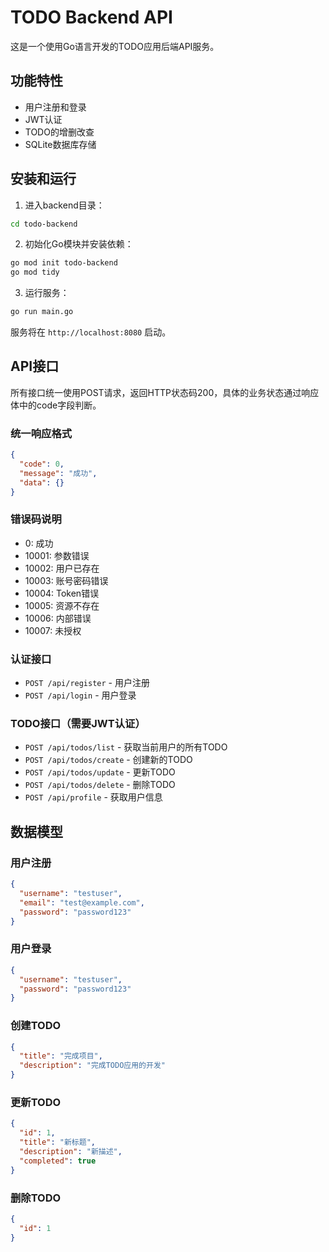 # TODO Backend API

这是一个使用Go语言开发的TODO应用后端API服务。

## 功能特性

- 用户注册和登录
- JWT认证
- TODO的增删改查
- SQLite数据库存储

## 安装和运行

1. 进入backend目录：
```bash
cd todo-backend
```

2. 初始化Go模块并安装依赖：
```bash
go mod init todo-backend
go mod tidy
```

3. 运行服务：
```bash
go run main.go
```

服务将在 `http://localhost:8080` 启动。

## API接口

所有接口统一使用POST请求，返回HTTP状态码200，具体的业务状态通过响应体中的code字段判断。

### 统一响应格式
```json
{
  "code": 0,
  "message": "成功",
  "data": {}
}
```

### 错误码说明
- 0: 成功
- 10001: 参数错误
- 10002: 用户已存在
- 10003: 账号密码错误
- 10004: Token错误
- 10005: 资源不存在
- 10006: 内部错误
- 10007: 未授权

### 认证接口

- `POST /api/register` - 用户注册
- `POST /api/login` - 用户登录

### TODO接口（需要JWT认证）

- `POST /api/todos/list` - 获取当前用户的所有TODO
- `POST /api/todos/create` - 创建新的TODO
- `POST /api/todos/update` - 更新TODO
- `POST /api/todos/delete` - 删除TODO
- `POST /api/profile` - 获取用户信息

## 数据模型

### 用户注册
```json
{
  "username": "testuser",
  "email": "test@example.com",
  "password": "password123"
}
```

### 用户登录
```json
{
  "username": "testuser",
  "password": "password123"
}
```

### 创建TODO
```json
{
  "title": "完成项目",
  "description": "完成TODO应用的开发"
}
```

### 更新TODO
```json
{
  "id": 1,
  "title": "新标题",
  "description": "新描述",
  "completed": true
}
```

### 删除TODO
```json
{
  "id": 1
}
```
